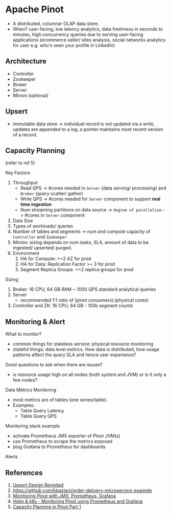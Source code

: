 # Apache Pinot

- A distributed, columnar OLAP data store. 
- When? user-facing, low latency analytics, data freshness in seconds to minutes, 
high concurrency queries due to serving user-facing applications 
(ecommerce seller/ sites analysis, social networks analytics for user 
e.g. who's seen your profile in LinkedIn)

## Architecture
- Controller
- Zookeeper
- Broker
- Server
- Minion (optional)

## Upsert

- immutable data store -> individual record is not updated via a write, 
updates are appended to a log, a pointer maintains most recent version of a record.

## Capacity Planning
(refer to ref 5)

Key Factors
1. Throughput
   - Read QPS -> #cores needed in `Server` (data serving/ processing)
   and `Broker` (query scatter/ gather)
   - Write QPS -> #cores needed for `Server` component to support **real time ingestion**
   - Num streaming partitions on data source -> `degree of parallelism`
   -> #cores in `Server` component
2. Data Size
3. Types of workloads/ queries
4. Number of tables and segments -> num and compute capacity of `Controller` and `Zookeeper`
5. Minion: sizing depends on num tasks, SLA, amount of data to be ingested/ upserted/ purged.
6. Environment
   1. HA for Compute: >=2 AZ for prod
   2. HA for Data: Replication Factor >= 3 for prod
   3. Segment Replica Groups: >=2 replica groups for prod

Sizing
1. Broker: 16 CPU, 64 GB RAM ~ 1000 QPS standard analytical queries
2. Server
   - recommended 1:1 ratio of (pinot consumers):(physical cores)
3. Controller and ZK: 16 CPU, 64 GB - 100k segment counts

## Monitoring & Alert

What to monitor?
- common things for stateless service: physical resource monitoring
- stateful things: data level metrics. How data is distributed, 
how usage patterns affect the query SLA and hence user experience?

Good questions to ask when there are issues?
- is resource usage high on all nodes (both system and JVM) or is it only a few nodes?

Data Metrics Monitoring
- most metrics are of tables (one series/table). 
- Examples:
  - Table Query Latency
  - Table Query QPS

Monitoring stack example
- activate Prometheus JMX exporter of Pinot JVM(s)
- use Prometheus to scrape the metrics exposed 
- plug Grafana to Prometheus for dashboards

Alerts

## References
1. [Upsert Design Revisited](https://docs.google.com/document/d/1qljEMndPMxbbKtjlVn9mn2toz7Qrk0TGQsHLfI--7h8)
2. https://github.com/kbastani/order-delivery-microservice-example
3. [Monitoring Pinot with JMX, Prometheus, Grafana](https://medium.com/apache-pinot-developer-blog/monitoring-apache-pinot-99034050c1a5)
4. [Helm & k8s - Monitoring Pinot using Prometheus and Grafana](https://docs.pinot.apache.org/operators/tutorials/monitor-pinot-using-prometheus-and-grafana)
5. [Capacity Planning in Pinot Part 1](https://www.startree.ai/blog/capacity-planning-in-apache-pinot-part-1)